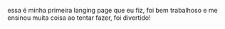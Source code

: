 
essa é minha primeira langing page que eu fiz, foi bem trabalhoso e me ensinou muita coisa ao tentar fazer, foi divertido!
